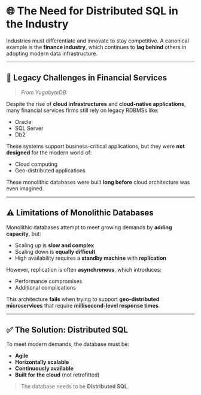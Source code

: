 # 🌐 The Need for Distributed SQL in the Industry

Industries must differentiate and innovate to stay competitive. A canonical example is the **finance industry**, which continues to **lag behind** others in adopting modern data infrastructure.

---

## 🏦 Legacy Challenges in Financial Services

> *From YugabyteDB:*

Despite the rise of **cloud infrastructures** and **cloud-native applications**, many financial services firms still rely on legacy RDBMSs like:

- Oracle  
- SQL Server  
- Db2  

These systems support business-critical applications, but they were **not designed** for the modern world of:

- Cloud computing  
- Geo-distributed applications  

These monolithic databases were built **long before** cloud architecture was even imagined.

---

## ⚠️ Limitations of Monolithic Databases

Monolithic databases attempt to meet growing demands by **adding capacity**, but:

- Scaling up is **slow and complex**  
- Scaling down is **equally difficult**  
- High availability requires a **standby machine** with **replication**

However, replication is often **asynchronous**, which introduces:

- Performance compromises  
- Additional complications  

This architecture **fails** when trying to support **geo-distributed microservices** that require **millisecond-level response times**.

---

## ✅ The Solution: Distributed SQL

To meet modern demands, the database must be:

- **Agile**  
- **Horizontally scalable**  
- **Continuously available**  
- **Built for the cloud** (not retrofitted)

> The database needs to be **Distributed SQL**.
